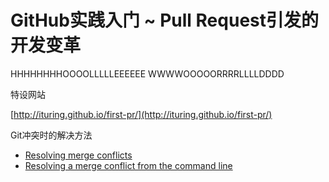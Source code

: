# GitHub实践入门 ~ Pull Request引发的开发变革
HHHHHHHHOOOOLLLLLEEEEEE WWWWOOOOORRRRLLLLDDDD

特设网站

  [http://ituring.github.io/first-pr/](http://ituring.github.io/first-pr/)

Git冲突时的解决方法

-  [Resolving merge conflicts](https://help.github.com/articles/resolving-merge-conflicts/)
-  [Resolving a merge conflict from the command line](https://help.github.com/articles/resolving-a-merge-conflict-from-the-command-line/)
